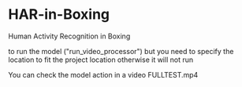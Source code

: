# HAR-in-Boxing
Human Activity Recognition in Boxing

to run the model ("run_video_processor") but you need to specify the location to fit the project location otherwise it will not run

You can check the model action in a video FULLTEST.mp4
